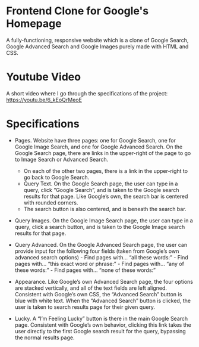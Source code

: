 # Frontend Clone for Google's Homepage
A fully-functioning, responsive website which is a clone of Google Search, Google Advanced Search and Google Images purely made with HTML and CSS.  

# Youtube Video
A short video where I go through the specifications of the project: https://youtu.be/6_kEoQrMeoE

# Specifications
- Pages. Website have three pages: one for Google Search, one for Google Image Search, and one for Google Advanced Search. On the Google Search page, there are links in the upper-right of the page to go to Image Search or Advanced Search. 
    - On each of the other two pages, there is a link in the upper-right to go back to Google Search.
    - Query Text. On the Google Search page, the user can type in a query, click “Google Search”, and is taken to the Google search results for that page. Like Google’s own, the search bar is centered with rounded corners. 
    - The search button is also centered, and is beneath the search bar.


- Query Images. On the Google Image Search page, the user can type in a query, click a search button, and is taken to the Google Image search results for that page.


- Query Advanced. On the Google Advanced Search page, the user can provide input for the following four fields (taken from Google’s own advanced search options)
       - Find pages with… “all these words:”
       - Find pages with… “this exact word or phrase:”
       - Find pages with… “any of these words:”
       - Find pages with… “none of these words:”


- Appearance. Like Google’s own Advanced Search page, the four options are stacked vertically, and all of the text fields are left aligned. Consistent with Google’s own CSS, the “Advanced Search” button is blue with white text. When the “Advanced Search” button is clicked, the user is taken to search results page for their given query.


- Lucky. A “I’m Feeling Lucky” button is there in the main Google Search page. Consistent with Google’s own behavior, clicking this link takes the user directly to the first Google search result for the query, bypassing the normal results page.



